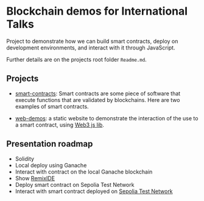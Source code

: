 # Blockchain demos for International Talks

Project to demonstrate how we can build smart contracts, deploy on development environments, and interact with it through JavaScript.

Further details are on the projects root folder `Readme.md`.

## Projects

- [smart-contracts](https://github.com/thcerutti/demos-blockchain-intl-talks/tree/main/smart-contracts): Smart contracts are some piece of software that execute functions that are validated by blockchains. Here are two examples of smart contracts.

- [web-demos](https://github.com/thcerutti/demos-blockchain-intl-talks/tree/main/web-demos): a static website to demonstrate the interaction of the use to a smart contract, using [Web3 js lib](https://web3js.readthedocs.io/en/v1.8.1/).

## Presentation roadmap

- Solidity
- Local deploy using Ganache
- Interact with contract on the local Ganache blockchain
- Show [RemixIDE](https://remix.ethereum.org/)
- Deploy smart contract on Sepolia Test Network
- Interact with smart contract deployed on [Sepolia Test Network](https://sepolia.etherscan.io/address/0xe1da1d3bd8e05a48b16316606233e745a7b95ea9)